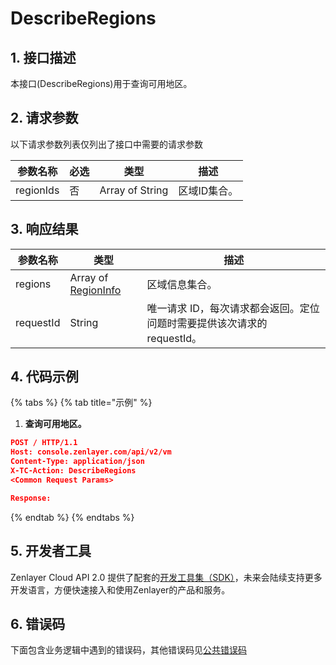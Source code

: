 # DescribeRegions

## 1. 接口描述

本接口(DescribeRegions)用于查询可用地区。

## 2. 请求参数

以下请求参数列表仅列出了接口中需要的请求参数

| 参数名称      | 必选 | 类型              | 描述      |
| --------- | -- | --------------- | ------- |
| regionIds | 否  | Array of String | 区域ID集合。 |

## 3. 响应结果

| 参数名称      | 类型                                                                                                                              | 描述                                         |
| --------- | ------------------------------------------------------------------------------------------------------------------------------- | ------------------------------------------ |
| regions   | Array of [RegionInfo](https://app.gitbook.com/o/Rd15U4uRjRmyN7R1SiQh/s/q4kkSWfFMDdA8LtynnfE/xu-ni-ji/shu-ju-jie-gou#regioninfo) | 区域信息集合。                                    |
| requestId | String                                                                                                                          | 唯一请求 ID，每次请求都会返回。定位问题时需要提供该次请求的 requestId。 |

## 4. 代码示例

{% tabs %}
{% tab title="示例" %}
1. **查询可用地区。**

```json
POST / HTTP/1.1
Host: console.zenlayer.com/api/v2/vm
Content-Type: application/json
X-TC-Action: DescribeRegions
<Common Request Params>

Response:

```
{% endtab %}
{% endtabs %}

## 5. 开发者工具

Zenlayer Cloud API 2.0 提供了配套的[开发工具集（SDK）](../../api-introduction/sdk/)，未来会陆续支持更多开发语言，方便快速接入和使用Zenlayer的产品和服务。



## 6. 错误码

下面包含业务逻辑中遇到的错误码，其他错误码见[公共错误码](../../api-introduction/instruction/commonerrorcode.md)
